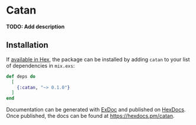 # Catan

**TODO: Add description**

## Installation

If [available in Hex](https://hex.pm/docs/publish), the package can be installed
by adding `catan` to your list of dependencies in `mix.exs`:

```elixir
def deps do
  [
    {:catan, "~> 0.1.0"}
  ]
end
```

Documentation can be generated with [ExDoc](https://github.com/elixir-lang/ex_doc)
and published on [HexDocs](https://hexdocs.pm). Once published, the docs can
be found at <https://hexdocs.pm/catan>.

